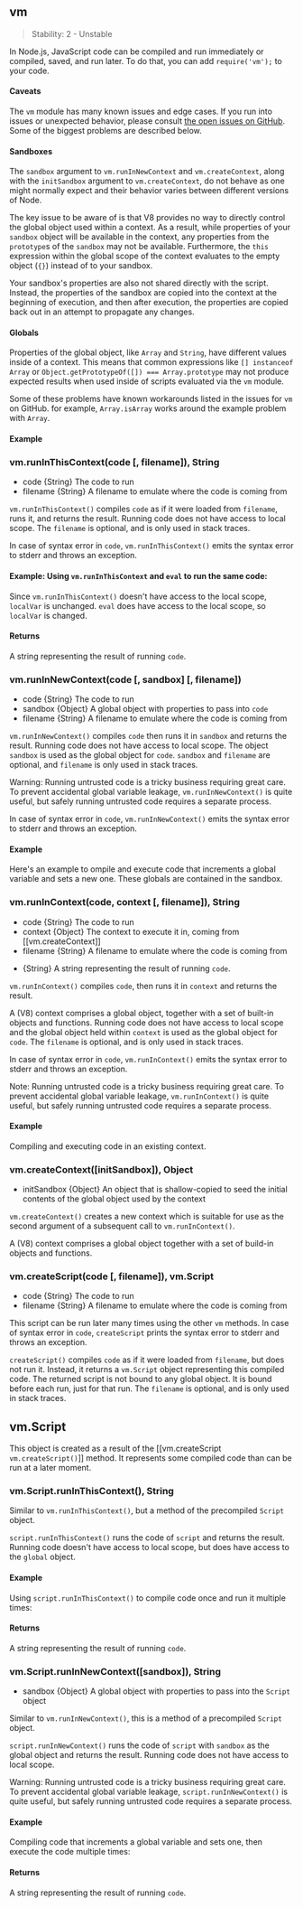 ## vm

> Stability: 2 - Unstable
    
In Node.js, JavaScript code can be compiled and run immediately or compiled,
saved, and run later. To do that, you can add `require('vm');` to your code.

#### Caveats

The `vm` module has many known issues and edge cases. If you run into
issues or unexpected behavior, please consult
[the open issues on GitHub](https://github.com/joyent/node/issues/search?q=vm).
Some of the biggest problems are described below.

#### Sandboxes

The `sandbox` argument to `vm.runInNewContext` and `vm.createContext`,
along with the `initSandbox` argument to `vm.createContext`, do not
behave as one might normally expect and their behavior varies
between different versions of Node.

The key issue to be aware of is that V8 provides no way to directly
control the global object used within a context. As a result, while
properties of your `sandbox` object will be available in the context,
any properties from the `prototype`s of the `sandbox` may not be
available. Furthermore, the `this` expression within the global scope
of the context evaluates to the empty object (`{}`) instead of to
your sandbox.

Your sandbox's properties are also not shared directly with the script.
Instead, the properties of the sandbox are copied into the context at
the beginning of execution, and then after execution, the properties
are copied back out in an attempt to propagate any changes.

#### Globals

Properties of the global object, like `Array` and `String`, have
different values inside of a context. This means that common
expressions like `[] instanceof Array` or
`Object.getPrototypeOf([]) === Array.prototype` may not produce
expected results when used inside of scripts evaluated via the `vm` module.

Some of these problems have known workarounds listed in the issues for
`vm` on GitHub. for example, `Array.isArray` works around
the example problem with `Array`.

#### Example

<script src='http://snippets.nodemanual.org/github.com/mattpardee/nodemanual.org-examples/nodejs_ref_guide/vm/vm.js?linestart=3&lineend=0&showlines=false' defer='defer'></script>


### vm.runInThisContext(code [, filename]), String
- code {String}   The code to run
- filename {String}  A filename to emulate where the code is coming from 

`vm.runInThisContext()` compiles `code` as if it were loaded from `filename`,
runs it, and returns the result. Running code does not have access to local
scope. The `filename` is optional, and is only used in stack traces.

In case of syntax error in `code`, `vm.runInThisContext()` emits the syntax
error to stderr and throws an exception.

#### Example: Using `vm.runInThisContext` and `eval` to run the same code:

<script src='http://snippets.nodemanual.org/github.com/mattpardee/nodemanual.org-examples/nodejs_ref_guide/vm/vm.runInThisContext.js?linestart=3&lineend=0&showlines=false' defer='defer'></script>

Since `vm.runInThisContext()` doesn't have access to the local scope, `localVar`
is unchanged. `eval` does have access to the local scope, so `localVar` is
changed.

#### Returns

A string representing the result of running `code`.

 


### vm.runInNewContext(code [, sandbox] [, filename])
- code {String}  The code to run
- sandbox {Object}  A global object with properties to pass into `code`
- filename {String}   A filename to emulate where the code is coming from

`vm.runInNewContext()` compiles `code` then runs it in `sandbox` and returns the
result. Running code does not have access to local scope. The object `sandbox`
is used as the global object for `code`.
`sandbox` and `filename` are optional, and `filename` is only used in stack
traces.

Warning: Running untrusted code is a tricky business requiring great care.  To
prevent accidental global variable leakage, `vm.runInNewContext()` is quite
useful, but safely running untrusted code requires a separate process.

In case of syntax error in `code`, `vm.runInNewContext()` emits the syntax error
to stderr and throws an exception.

#### Example

Here's an example to ompile and execute code that increments a global variable
and sets a new one. These globals are contained in the sandbox.

<script src='http://snippets.nodemanual.org/github.com/mattpardee/nodemanual.org-examples/nodejs_ref_guide/vm/vm.runInNewContext.js?linestart=3&lineend=0&showlines=false' defer='defer'></script>
 


### vm.runInContext(code, context [, filename]), String
- code {String}  The code to run
- context {Object}  The context to execute it in, coming from [[vm.createContext]]
- filename {String}  A filename to emulate where the code is coming from
+ {String} A string representing the result of running `code`.

`vm.runInContext()` compiles `code`, then runs it in `context` and returns the
result.

A (V8) context comprises a global object, together with a set of built-in
objects and functions. Running code does not have access to local scope and the
global object held within `context` is used as the global object for `code`. The
`filename` is optional, and is only used in stack traces.

In case of syntax error in `code`, `vm.runInContext()` emits the syntax error to
stderr and throws an exception.

Note: Running untrusted code is a tricky business requiring great care.  To 
prevent accidental global variable leakage, `vm.runInContext()` is quite useful, 
but safely running untrusted code requires a separate process.

#### Example

Compiling and executing code in an existing context.

<script src='http://snippets.nodemanual.org/github.com/mattpardee/nodemanual.org-examples/nodejs_ref_guide/vm/vm.runInContext.js?linestart=3&lineend=0&showlines=false' defer='defer'></script>



### vm.createContext([initSandbox]), Object
- initSandbox {Object}  An object that is shallow-copied to seed the initial
contents of the global object used by the context

`vm.createContext()` creates a new context which is suitable for use as the
second argument of a subsequent call to `vm.runInContext()`. 

A (V8) context comprises a global object together with a set of build-in objects
and functions.

### vm.createScript(code [, filename]), vm.Script
- code {String}  The code to run
- filename {String}  A filename to emulate where the code is coming from


This script can be run later many times using the other `vm` methods. In case of
syntax error in `code`, `createScript` prints the syntax error to stderr and
throws an exception.


`createScript()` compiles `code` as if it were loaded from `filename`, but does
not run it. Instead, it returns a `vm.Script` object representing this compiled
code. The returned script is not bound to any global object. It is bound before
each run, just for that run. The `filename` is optional, and is only used in
stack traces.

 
## vm.Script

This object is created as a result of the [[vm.createScript
`vm.createScript()`]] method. It represents some compiled code than can be run
at a later moment.




### vm.Script.runInThisContext(), String

Similar to `vm.runInThisContext()`, but a method of the precompiled `Script`
object.

`script.runInThisContext()` runs the code of `script` and returns the result.
Running code doesn't have access to local scope, but does have access to the
`global` object.

#### Example

Using `script.runInThisContext()` to compile code once and run it multiple
times:

<script src='http://snippets.nodemanual.org/github.com/mattpardee/nodemanual.org-examples/nodejs_ref_guide/vm/vm.Script.runInThisContext.js?linestart=3&lineend=0&showlines=false' defer='defer'></script>

#### Returns

A string representing the result of running `code`.

 


### vm.Script.runInNewContext([sandbox]), String
- sandbox {Object}  A global object with properties to pass into the `Script`
object

Similar to `vm.runInNewContext()`, this is a method of a precompiled `Script`
object.

`script.runInNewContext()` runs the code of `script` with `sandbox` as the
global object and returns the result. Running code does not have access to local
scope.

Warning: Running untrusted code is a tricky business requiring great care.  To
prevent accidental global variable leakage, `script.runInNewContext()` is quite
useful, but safely running untrusted code requires a separate process.

#### Example

Compiling code that increments a global variable and sets one, then execute the
code multiple times:

<script src='http://snippets.nodemanual.org/github.com/mattpardee/nodemanual.org-examples/nodejs_ref_guide/vm/vm.Script.runInNewContext.js?linestart=3&lineend=0&showlines=false' defer='defer'></script>

#### Returns

A string representing the result of running `code`.

 

